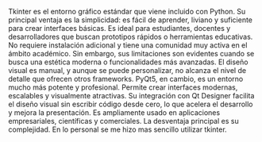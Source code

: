 Tkinter es el entorno gráfico estándar que viene incluido con Python. Su principal ventaja es la simplicidad: es fácil de aprender, liviano y suficiente para crear interfaces básicas. Es ideal para estudiantes, docentes y desarrolladores que buscan prototipos rápidos o herramientas educativas. No requiere instalación adicional y tiene una comunidad muy activa en el ámbito académico. Sin embargo, sus limitaciones son evidentes cuando se busca una estética moderna o funcionalidades más avanzadas. El diseño visual es manual, y aunque se puede personalizar, no alcanza el nivel de detalle que ofrecen otros frameworks.
PyQt5, en cambio, es un entorno mucho más potente y profesional. Permite crear interfaces modernas, escalables y visualmente atractivas. Su integración con Qt Designer facilita el diseño visual sin escribir código desde cero, lo que acelera el desarrollo y mejora la presentación. Es ampliamente usado en aplicaciones empresariales, científicas y comerciales. La desventaja principal es su complejidad.
En lo personal se me hizo mas sencillo utilizar tkinter. 


